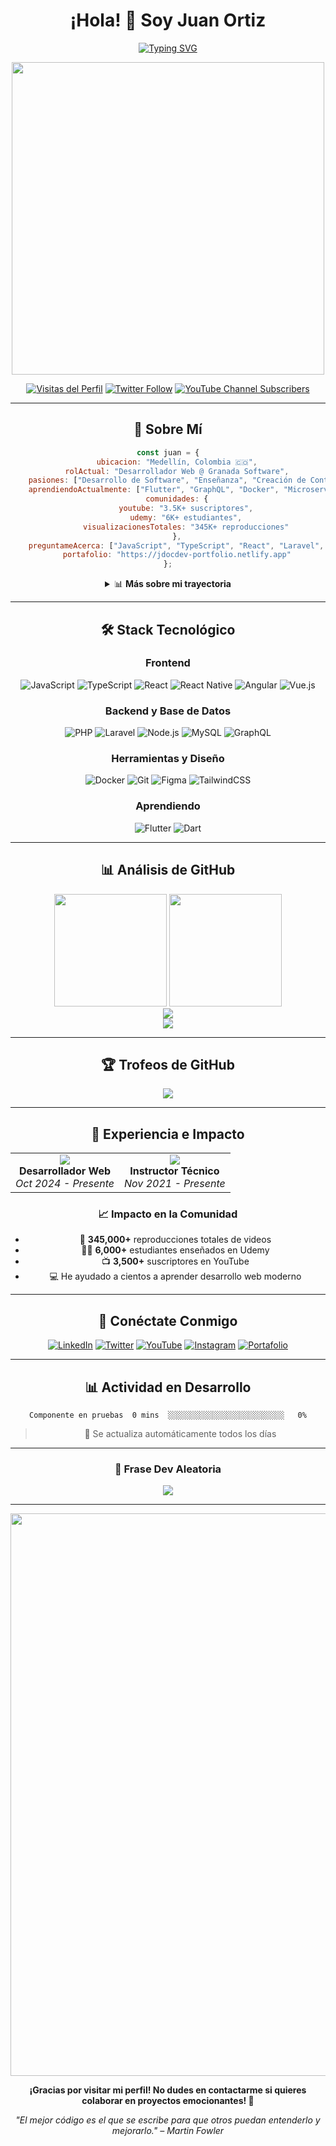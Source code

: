 <div align="center">
  <h1> ¡Hola! 👋 Soy Juan Ortiz </h1>
</div>
<div align="center">

<div align="center">
  
[![Typing SVG](https://readme-typing-svg.demolab.com?font=Fira+Code&size=24&duration=3000&pause=1000&color=00D8FF&center=true&vCenter=true&width=600&lines=Desarrollador+de+Software+%F0%9F%87%A8%F0%9F%87%B4;Analista+de+Sistemas+TI;Creador+de+Contenido+%26+Instructor;Desarrollador+Full+Stack)](https://git.io/typing-svg)

<img src="https://user-images.githubusercontent.com/74038190/225813708-98b745f2-7d22-48cf-9150-083f1b00d6c9.gif" width="500">

[![Visitas del Perfil](https://komarev.com/ghpvc/?username=jdocdev&label=Visitas%20del%20perfil&color=00d8ff&style=flat)](https://github.com/jdocdev)
[![Twitter Follow](https://img.shields.io/twitter/follow/JuanDavid_Dev?logo=twitter&style=for-the-badge&color=1DA1F2&label=Sígueme)](https://twitter.com/JuanDavid_Dev)
[![YouTube Channel Subscribers](https://img.shields.io/youtube/channel/subscribers/UCYjhalEv_oVK2mKBOzIKS8w?style=for-the-badge&color=FF0000&label=Suscriptores)](https://youtube.com/@juandavid_dev)

</div>

---

## 🚀 Sobre Mí

```javascript
const juan = {
    ubicacion: "Medellín, Colombia 🇨🇴",
    rolActual: "Desarrollador Web @ Granada Software",
    pasiones: ["Desarrollo de Software", "Enseñanza", "Creación de Contenido"],
    aprendiendoActualmente: ["Flutter", "GraphQL", "Docker", "Microservicios"],
    comunidades: {
        youtube: "3.5K+ suscriptores",
        udemy: "6K+ estudiantes",
        visualizacionesTotales: "345K+ reproducciones"
    },
    preguntameAcerca: ["JavaScript", "TypeScript", "React", "Laravel", "PHP"],
    portafolio: "https://jdocdev-portfolio.netlify.app"
};
```

<details>
<summary>📊 <b>Más sobre mi trayectoria</b></summary>

- 🔭 Actualmente trabajando en **Granada Software s.a.s** como Desarrollador Web
- 🌱 Aprendiendo constantemente **Flutter, GraphQL, Docker, Microservicios**
- 👨‍🏫 Enseñando y mentoring a través de **YouTube & Udemy**
- 💡 Me encanta compartir conocimiento sobre desarrollo web
- ⚡ Dato curioso: ¡He ayudado a más de 6,000 estudiantes a aprender programación!

</details>

---

## 🛠️ Stack Tecnológico

### Frontend
<div align="center">

![JavaScript](https://img.shields.io/badge/JavaScript-F7DF1E?style=for-the-badge&logo=javascript&logoColor=black)
![TypeScript](https://img.shields.io/badge/TypeScript-007ACC?style=for-the-badge&logo=typescript&logoColor=white)
![React](https://img.shields.io/badge/React-20232A?style=for-the-badge&logo=react&logoColor=61DAFB)
![React Native](https://img.shields.io/badge/React_Native-20232A?style=for-the-badge&logo=react&logoColor=61DAFB)
![Angular](https://img.shields.io/badge/Angular-DD0031?style=for-the-badge&logo=angular&logoColor=white)
![Vue.js](https://img.shields.io/badge/Vue.js-35495E?style=for-the-badge&logo=vue.js&logoColor=4FC08D)

</div>

### Backend y Base de Datos
<div align="center">

![PHP](https://img.shields.io/badge/PHP-777BB4?style=for-the-badge&logo=php&logoColor=white)
![Laravel](https://img.shields.io/badge/Laravel-FF2D20?style=for-the-badge&logo=laravel&logoColor=white)
![Node.js](https://img.shields.io/badge/Node.js-43853D?style=for-the-badge&logo=node.js&logoColor=white)
![MySQL](https://img.shields.io/badge/MySQL-005C84?style=for-the-badge&logo=mysql&logoColor=white)
![GraphQL](https://img.shields.io/badge/GraphQL-E10098?style=for-the-badge&logo=graphql&logoColor=white)

</div>

### Herramientas y Diseño
<div align="center">

![Docker](https://img.shields.io/badge/Docker-2496ED?style=for-the-badge&logo=docker&logoColor=white)
![Git](https://img.shields.io/badge/Git-F05032?style=for-the-badge&logo=git&logoColor=white)
![Figma](https://img.shields.io/badge/Figma-F24E1E?style=for-the-badge&logo=figma&logoColor=white)
![TailwindCSS](https://img.shields.io/badge/Tailwind_CSS-38B2AC?style=for-the-badge&logo=tailwind-css&logoColor=white)

</div>

### Aprendiendo
<div align="center">

![Flutter](https://img.shields.io/badge/Flutter-02569B?style=for-the-badge&logo=flutter&logoColor=white)
![Dart](https://img.shields.io/badge/Dart-0175C2?style=for-the-badge&logo=dart&logoColor=white)

</div>

---

## 📊 Análisis de GitHub

<div align="center">
  <img height="180em" src="https://github-readme-stats.vercel.app/api?username=jdocdev&show_icons=true&theme=tokyonight&hide_border=true&count_private=true&locale=es"/>
  <img height="180em" src="https://github-readme-stats.vercel.app/api/top-langs/?username=jdocdev&layout=compact&theme=tokyonight&hide_border=true&locale=es"/>
</div>

<div align="center">
  <img src="https://github-readme-streak-stats.herokuapp.com/?user=jdocdev&theme=tokyonight&hide_border=true&locale=es" />
</div>

<div align="center">
  <img src="https://github-profile-summary-cards.vercel.app/api/cards/profile-details?username=jdocdev&theme=tokyonight&hide_border=true" />
</div>

---

## 🏆 Trofeos de GitHub

<div align="center">
  <img src="https://github-profile-trophy.vercel.app/api/?username=jdocdev&theme=tokyonight&no-frame=true&no-bg=true&row=1&column=6&locale=es" />
</div>

---

## 💼 Experiencia e Impacto

<table>
  <tr>
    <td align="center">
      <img src="https://img.shields.io/badge/Granada%20Software-Actual-00D8FF?style=for-the-badge" />
      <br><strong>Desarrollador Web</strong>
      <br><em>Oct 2024 - Presente</em>
    </td>
    <td align="center">
      <img src="https://img.shields.io/badge/Creador%20de%20Contenido-Freelance-FF6B6B?style=for-the-badge" />
      <br><strong>Instructor Técnico</strong>
      <br><em>Nov 2021 - Presente</em>
    </td>
  </tr>
</table>

### 📈 Impacto en la Comunidad
- 🎥 **345,000+** reproducciones totales de videos
- 👨‍🎓 **6,000+** estudiantes enseñados en Udemy  
- 📺 **3,500+** suscriptores en YouTube
- 💻 He ayudado a cientos a aprender desarrollo web moderno

---

## 🤝 Conéctate Conmigo

<div align="center">

[![LinkedIn](https://img.shields.io/badge/LinkedIn-0077B5?style=for-the-badge&logo=linkedin&logoColor=white)](https://linkedin.com/in/jdocdev)
[![Twitter](https://img.shields.io/badge/Twitter-1DA1F2?style=for-the-badge&logo=twitter&logoColor=white)](https://twitter.com/JuanDavid_Dev)
[![YouTube](https://img.shields.io/badge/YouTube-FF0000?style=for-the-badge&logo=youtube&logoColor=white)](https://youtube.com/@juandavid_dev)
[![Instagram](https://img.shields.io/badge/Instagram-E4405F?style=for-the-badge&logo=instagram&logoColor=white)](https://instagram.com/juandavid_dev)
[![Portafolio](https://img.shields.io/badge/Portafolio-000000?style=for-the-badge&logo=About.me&logoColor=white)](https://jdocdev-portfolio.netlify.app/)

</div>

---

## 📊 Actividad en Desarrollo

<!--START_SECTION:waka-->
```text
Componente en pruebas  0 mins  ░░░░░░░░░░░░░░░░░░░░░░░░░░   0%
```
<!--END_SECTION:waka-->

> 📅 Se actualiza automáticamente todos los días

---

<div align="center">

### 💭 Frase Dev Aleatoria
![](https://quotes-github-readme.vercel.app/api?type=horizontal&theme=tokyonight)

---

<img src="https://user-images.githubusercontent.com/74038190/212284100-561aa473-3905-4a80-b561-0d28506553ee.gif" width="900">

**¡Gracias por visitar mi perfil! No dudes en contactarme si quieres colaborar en proyectos emocionantes! 🚀**

*"El mejor código es el que se escribe para que otros puedan entenderlo y mejorarlo." – Martin Fowler*

</div>
